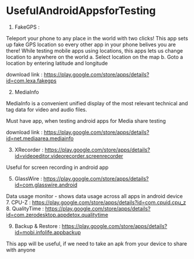 # UsefulAndroidAppsforTesting


1. FakeGPS : 

Teleport your phone to any place in the world with two clicks! This app sets up fake GPS location so every other app in your phone belives you are there! While testing mobile apps using locations, this apps lets us change location to anywhere on the world 
a. Select location on the map
b. Goto a location by entering latitude and longitude
 
download link :  https://play.google.com/store/apps/details?id=com.lexa.fakegps

2. MediaInfo 

MediaInfo is a convenient unified display of the most relevant technical and tag data for video and audio files.

Must have app, when testing android apps for Media share testing

download link : https://play.google.com/store/apps/details?id=net.mediaarea.mediainfo

3. XRecorder : https://play.google.com/store/apps/details?id=videoeditor.videorecorder.screenrecorder

Useful for screen recording in android app

5. GlassWire : https://play.google.com/store/apps/details?id=com.glasswire.android

Data usage monitor - shows data usage across all apps in android device  
7. CPU-Z : https://play.google.com/store/apps/details?id=com.cpuid.cpu_z 
8. QualityTime : https://play.google.com/store/apps/details?id=com.zerodesktop.appdetox.qualitytime

9. Backup & Restore : https://play.google.com/store/apps/details?id=mobi.infolife.appbackup

This app will be useful, if we need to take an apk from your device to share with anyone
